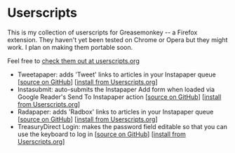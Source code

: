 Userscripts
===========

This is my collection of userscripts for Greasemonkey -- a Firefox extension. They haven't yet been tested on Chrome or Opera but they might work. I plan on making them portable soon.

Feel free to [check them out at userscripts.org](http://userscripts.org/users/jasonkarns)

- Tweetapaper: adds 'Tweet' links to articles in your Instapaper queue [[source on GitHub](https://github.com/jasonkarns/userscripts/tree/master/tweetapaper)] [[install from Userscripts.org](http://userscripts.org/scripts/show/93786)]
- Instasubmit: auto-submits the Instapaper Add form when loaded via Google Reader's Send To Instapaper action [[source on GitHub](https://github.com/jasonkarns/userscripts/tree/master/instasubmit)] [[install from Userscripts.org](http://userscripts.org/scripts/show/98861)]
- Radapaper: adds 'Radbox' links to articles in your Instapaper queue [[source on GitHub](https://github.com/jasonkarns/userscripts/tree/master/radapaper)] [[install from Userscripts.org](http://userscripts.org/scripts/show/98864)]
- TreasuryDirect Login: makes the password field editable so that you can use the keyboard to log in [[source on GitHub](https://github.com/jasonkarns/userscripts/tree/master/treasurydirect_login)] [[install from Userscripts.org](http://userscripts.org/scripts/show/98865)]
